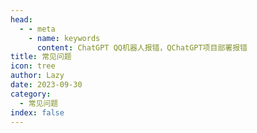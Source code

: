 ```yaml
---
head:
  - - meta
    - name: keywords
      content: ChatGPT QQ机器人报错，QChatGPT项目部署报错
title: 常见问题
icon: tree
author: Lazy
date: 2023-09-30
category:
  - 常见问题
index: false
---
```

<AutoCatalog base='/posts/error/'/>